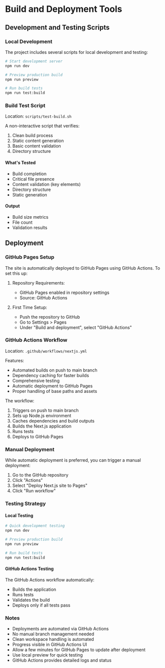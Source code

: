 # Build and Deployment Tools

## Development and Testing Scripts

### Local Development

The project includes several scripts for local development and testing:

```bash
# Start development server
npm run dev

# Preview production build
npm run preview

# Run build tests
npm run test:build
```

### Build Test Script

Location: `scripts/test-build.sh`

A non-interactive script that verifies:
1. Clean build process
2. Static content generation
3. Basic content validation
4. Directory structure

#### What's Tested
- Build completion
- Critical file presence
- Content validation (key elements)
- Directory structure
- Static generation

#### Output
- Build size metrics
- File count
- Validation results

## Deployment

### GitHub Pages Setup

The site is automatically deployed to GitHub Pages using GitHub Actions. To set this up:

1. Repository Requirements:
   - GitHub Pages enabled in repository settings
   - Source: GitHub Actions

2. First Time Setup:
   - Push the repository to GitHub
   - Go to Settings > Pages
   - Under "Build and deployment", select "GitHub Actions"

### GitHub Actions Workflow

Location: `.github/workflows/nextjs.yml`

Features:
- Automated builds on push to main branch
- Dependency caching for faster builds
- Comprehensive testing
- Automatic deployment to GitHub Pages
- Proper handling of base paths and assets

The workflow:
1. Triggers on push to main branch
2. Sets up Node.js environment
3. Caches dependencies and build outputs
4. Builds the Next.js application
5. Runs tests
6. Deploys to GitHub Pages

### Manual Deployment

While automatic deployment is preferred, you can trigger a manual deployment:

1. Go to the GitHub repository
2. Click "Actions"
3. Select "Deploy Next.js site to Pages"
4. Click "Run workflow"

### Testing Strategy

#### Local Testing
```bash
# Quick development testing
npm run dev

# Preview production build
npm run preview

# Run build tests
npm run test:build
```

#### GitHub Actions Testing
The GitHub Actions workflow automatically:
- Builds the application
- Runs tests
- Validates the build
- Deploys only if all tests pass

### Notes

- Deployments are automated via GitHub Actions
- No manual branch management needed
- Clean workspace handling is automated
- Progress visible in GitHub Actions UI
- Allow a few minutes for GitHub Pages to update after deployment
- Use local preview for quick testing
- GitHub Actions provides detailed logs and status